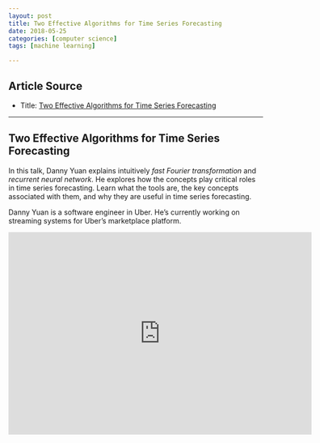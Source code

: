 ```yaml
---
layout: post
title: Two Effective Algorithms for Time Series Forecasting
date: 2018-05-25
categories: [computer science]
tags: [machine learning]

---
```


## Article Source
* Title: [Two Effective Algorithms for Time Series Forecasting](https://www.youtube.com/watch?v=VYpAodcdFfA)

---

## Two Effective Algorithms for Time Series Forecasting

In this talk, Danny Yuan explains intuitively *fast Fourier transformation* and *recurrent neural network*. He explores how the concepts play critical roles in time series forecasting. Learn what the tools are, the key concepts associated with them, and why they are useful in time series forecasting.

Danny Yuan is a software engineer in Uber. He’s currently working on streaming systems for Uber’s marketplace platform.

<iframe width="600" height="400" src="https://www.youtube.com/embed/VYpAodcdFfA" frameborder="0" allow="autoplay; encrypted-media" allowfullscreen></iframe>
